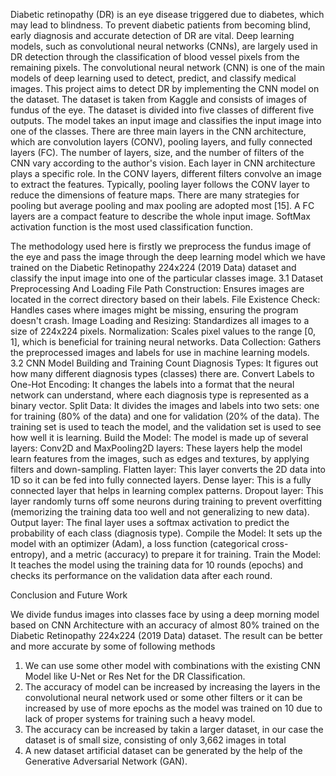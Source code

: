 Diabetic retinopathy (DR) is an eye disease triggered due to diabetes, which may lead to blindness. To prevent diabetic patients from becoming blind, early diagnosis and accurate detection of DR are vital. Deep learning models, such as convolutional neural networks (CNNs), are largely used in DR detection through the classification of blood vessel pixels from the remaining pixels.
The convolutional neural network (CNN) is one of the main models of deep learning used to detect, predict, and classify medical images. This project aims to detect DR by implementing the CNN model on the dataset.
The dataset is taken from Kaggle and consists of images of fundus of the eye. The dataset is divided into five classes of different five outputs. The model takes an input image and classifies the input image into one of the classes.
There are three main layers in the CNN architecture, which are convolution layers (CONV), pooling layers, and fully connected layers (FC). The number of layers, size, and the number of filters of the CNN vary according to the author's vision. Each layer in CNN architecture plays a specific role. In the CONV layers, different filters convolve an image to extract the features. Typically, pooling layer follows the CONV layer to reduce the dimensions of feature maps. There are many strategies for pooling but average pooling and max pooling are adopted most [15]. A FC layers are a compact feature to describe the whole input image. SoftMax activation function is the most used classification function.




The methodology used here is firstly we preprocess the fundus image of the eye and pass the image through the deep learning model which we have trained on the Diabetic Retinopathy 224x224 (2019 Data) dataset and classify the input image into one of the particular classes image.
3.1     Dataset Preprocessing And Loading
File Path Construction: Ensures images are located in the correct directory based on their labels.
File Existence Check: Handles cases where images might be missing, ensuring the program doesn't crash.
Image Loading and Resizing: Standardizes all images to a size of 224x224 pixels.
Normalization: Scales pixel values to the range [0, 1], which is beneficial for training neural networks.
Data Collection: Gathers the preprocessed images and labels for use in machine learning models.      
3.2 CNN Model Building and Training
Count Diagnosis Types:
It figures out how many different diagnosis types (classes) there are.
Convert Labels to One-Hot Encoding:
It changes the labels into a format that the neural network can understand, where each diagnosis type is represented as a binary vector.
Split Data:
It divides the images and labels into two sets: one for training (80% of the data) and one for validation (20% of the data). The training set is used to teach the model, and the validation set is used to see how well it is learning.
Build the Model:
The model is made up of several layers:
Conv2D and MaxPooling2D layers: These layers help the model learn features from the images, such as edges and textures, by applying filters and down-sampling.
Flatten layer: This layer converts the 2D data into 1D so it can be fed into fully connected layers.
Dense layer: This is a fully connected layer that helps in learning complex patterns.
Dropout layer: This layer randomly turns off some neurons during training to prevent overfitting (memorizing the training data too well and not generalizing to new data).
Output layer: The final layer uses a softmax activation to predict the probability of each class (diagnosis type).
Compile the Model:
It sets up the model with an optimizer (Adam), a loss function (categorical cross-entropy), and a metric (accuracy) to prepare it for training.
Train the Model:
It teaches the model using the training data for 10 rounds (epochs) and checks its performance on the validation data after each round.


Conclusion and Future Work 

We divide fundus images into classes face by using a deep morning model based on CNN Architecture with an accuracy of almost 80% trained on the Diabetic Retinopathy 224x224 (2019 Data) dataset. The result can be better and more accurate by some of following methods
1.	We can use some other model with combinations with the existing CNN Model like U-Net or Res Net for the DR Classification.
2.	The accuracy of model can be increased by increasing the layers in the convolutional neural network used or some other filters or it can be increased by use of more epochs as the model was trained on 10 due to lack of proper systems for training such a heavy model.
3.	The accuracy can be increased by takin a larger dataset, in our case the dataset is of small size, consisting of only 3,662 images in total
4.	A new dataset artificial dataset can be generated by the help of the Generative Adversarial Network (GAN).



